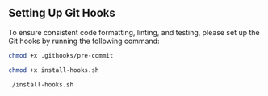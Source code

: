 ## Setting Up Git Hooks

To ensure consistent code formatting, linting, and testing, please set up the Git hooks by running the following command:

```bash
chmod +x .githooks/pre-commit

chmod +x install-hooks.sh

./install-hooks.sh
```